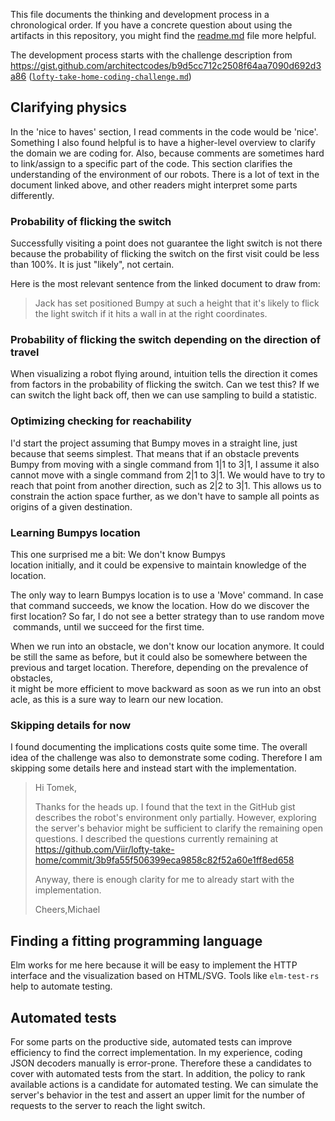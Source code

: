 This file documents the thinking and development process in a chronological order. If you have a concrete question about using the artifacts in this repository, you might find the [readme.md](./readme.md) file more helpful.

The development process starts with the challenge description from https://gist.github.com/architectcodes/b9d5cc712c2508f64aa7090d692d3a86 ([`lofty-take-home-coding-challenge.md`](./lofty-take-home-coding-challenge.md))

## Clarifying physics

In the 'nice to haves' section, I read comments in the code would be 'nice'. Something I also found helpful is to have a higher-level overview to clarify the domain we are coding for. Also, because comments are sometimes hard to link/assign to a specific part of the code. This section clarifies the understanding of the environment of our robots. There is a lot of text in the document linked above, and other readers might interpret some parts differently.

### Probability of flicking the switch

Successfully visiting a point does not guarantee the light switch is not there because the probability of flicking the switch on the first visit could be less than 100%. It is just "likely", not certain.

Here is the most relevant sentence from the linked document to draw from:

> Jack has set positioned Bumpy at such a height that it's likely to flick the light switch if it hits a wall in at the right coordinates.

### Probability of flicking the switch depending on the direction of travel

When visualizing a robot flying around, intuition tells the direction it comes from factors in the probability of flicking the switch. Can we test this? If we can switch the light back off, then we can use sampling to build a statistic.

### Optimizing checking for reachability

I'd start the project assuming that Bumpy moves in a straight line, just because that seems simplest. That means that if an obstacle prevents Bumpy from moving with a single command from 1|1 to 3|1, I assume it also cannot move with a single command from 2|1 to 3|1. We would have to try to reach that point from another direction, such as 2|2 to 3|1. This allows us to constrain the action space further, as we don't have to sample all points as origins of a given destination.

### Learning Bumpys location

This one surprised me a bit: We don't know Bumpys location initially, and it could be expensive to maintain knowledge of the location.

The only way to learn Bumpys location is to use a 'Move' command. In case that command succeeds, we know the location. How do we discover the first location? So far, I do not see a better strategy than to use random move commands, until we succeed for the first time.

When we run into an obstacle, we don't know our location anymore. It could be still the same as before, but it could also be somewhere between the previous and target location. Therefore, depending on the prevalence of obstacles, it might be more efficient to move backward as soon as we run into an obstacle, as this is a sure way to learn our new location. 

### Skipping details for now

I found documenting the implications costs quite some time. The overall idea of the challenge was also to demonstrate some coding. Therefore I am skipping some details here and instead start with the implementation.

> Hi Tomek,
> 
> Thanks for the heads up.
> I found that the text in the GitHub gist describes the robot's environment only partially. However, exploring the server's behavior might be sufficient to clarify the remaining open questions.
> I described the questions currently remaining at https://github.com/Viir/lofty-take-home/commit/3b9fa55f506399eca9858c82f52a60e1ff8ed658
> 
> Anyway, there is enough clarity for me to already start with the implementation.
> 
> Cheers,Michael

## Finding a fitting programming language

Elm works for me here because it will be easy to implement the HTTP interface and the visualization based on HTML/SVG. Tools like `elm-test-rs` help to automate testing.

## Automated tests

For some parts on the productive side, automated tests can improve efficiency to find the correct implementation.
In my experience, coding JSON decoders manually is error-prone. Therefore these a candidates to cover with automated tests from the start.
In addition, the policy to rank available actions is a candidate for automated testing. We can simulate the server's behavior in the test and assert an upper limit for the number of requests to the server to reach the light switch.
